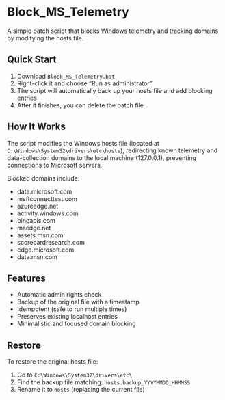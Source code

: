 # Block_MS_Telemetry
A simple batch script that blocks Windows telemetry and tracking domains by modifying the hosts file.

## Quick Start
1. Download `Block_MS_Telemetry.bat`
2. Right-click it and choose “Run as administrator”
3. The script will automatically back up your hosts file and add blocking entries
4. After it finishes, you can delete the batch file

## How It Works
The script modifies the Windows hosts file (located at `C:\Windows\System32\drivers\etc\hosts`), redirecting known telemetry and data-collection domains to the local machine (127.0.0.1), preventing connections to Microsoft servers.

Blocked domains include:
- data.microsoft.com  
- msftconnecttest.com  
- azureedge.net  
- activity.windows.com  
- bingapis.com  
- msedge.net  
- assets.msn.com  
- scorecardresearch.com  
- edge.microsoft.com  
- data.msn.com  

## Features
- Automatic admin rights check  
- Backup of the original file with a timestamp  
- Idempotent (safe to run multiple times)  
- Preserves existing localhost entries  
- Minimalistic and focused domain blocking  

## Restore
To restore the original hosts file:
1. Go to `C:\Windows\System32\drivers\etc\`
2. Find the backup file matching: `hosts.backup_YYYYMMDD_HHMMSS`
3. Rename it to `hosts` (replacing the current file)

